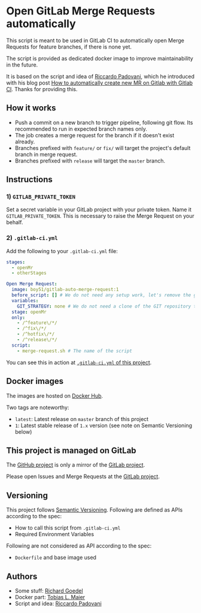 # Open GitLab Merge Requests automatically

This script is meant to be used in GitLab CI to automatically open Merge Requests for feature branches, if there is none yet.

The script is provided as dedicated docker image to improve maintainability in the future.

It is based on the script and idea of [Riccardo Padovani](https://rpadovani.com), which he introduced with his blog post [How to automatically create new MR on Gitlab with Gitlab CI](https://rpadovani.com/open-mr-gitlab-ci).
Thanks for providing this.

## How it works

- Push a commit on a new branch to trigger pipeline, following git flow. Its recommended to run in expected branch names only.
- The job creates a merge request for the branch if it doesn't exist already.
- Branches prefixed with `feature/` or `fix/` will target the project's default branch in merge request.
- Branches prefixed with `release` will target the `master` branch.

## Instructions

### 1) `GITLAB_PRIVATE_TOKEN`

Set a secret variable in your GitLab project with your private token.
Name it `GITLAB_PRIVATE_TOKEN`.
This is necessary to raise the Merge Request on your behalf.

### 2) `.gitlab-ci.yml`

Add the following to your `.gitlab-ci.yml` file:

```yaml
stages:
  - openMr
  - otherStages

Open Merge Request:
  image: boy51/gitlab-auto-merge-request:1
  before_script: [] # We do not need any setup work, let's remove the global one (if any)
  variables:
    GIT_STRATEGY: none # We do not need a clone of the GIT repository to create a Merge Request
  stage: openMr
  only:
    - /^feature\/*/
    - /^fix\/*/
    - /^hotfix\/*/
    - /^release\/*/
  script:
    - merge-request.sh # The name of the script
```

You can see this in action at [`.gitlab-ci.yml` of this project](.gitlab-ci.yml).

## Docker images

The images are hosted on [Docker Hub](https://hub.docker.com/r/boy51/gitlab-auto-merge-request).

Two tags are noteworthy:

- `latest`: Latest release on `master` branch of this project
- `1`: Latest stable release of `1.x` version (see note on Semantic Versioning below)

## This project is managed on GitLab

The [GitHub project][] is only a mirror of the [GitLab project][].

[github project]: https://github.com/boy51/gitlab-auto-merge-request
[gitlab project]: https://gitlab.com/boy51/gitlab-auto-merge-request

Please open Issues and Merge Requests at the [GitLab project][].

## Versioning

This project follows [Semantic Versioning](http://semver.org/spec/v2.0.0.html).
Following are defined as APIs according to the spec:

- How to call this script from `.gitlab-ci.yml`
- Required Environment Variables

Following are not considered as API according to the spec:

- `Dockerfile` and base image used

## Authors

- Some stuff: [Richard Goedel](https://webnature.io)
- Docker part: [Tobias L. Maier](http://tobiasmaier.info)
- Script and idea: [Riccardo Padovani](https://rpadovani.com)
